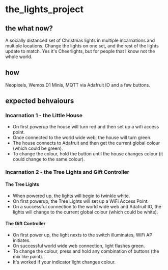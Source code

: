 # the_lights_project
## the what now?
A socially distanced set of Christmas lights in multiple incarnations and multiple locations. Change the lights on one set, and the rest of the lights update to match. Yes it's Cheerlights, but for people that I know not the whole world.
## how
Neopixels, Wemos D1 Minis, MQTT via Adafruit IO and a few buttons.
## expected behvaiours
### Incarnation 1 - the Little House
* On first powerup the house will turn red and then set up a wifi access point. 
* Once connected to the world wide web, the house will turn green. 
* The house connects to Adafruit and then get the current global colour (which could be green).
* To change the colour, hold the button until the house changes colour (it could change to the same colour).
### Incarnation 2 - the Tree Lights and Gift Controller
#### The Tree Lights
* When powered up, the lights will begin to twinkle white.
* On first powerup, the Tree Lights will set up a WiFi Access Point.
* On a successful connection to the world wide web and Adafruit IO, the lights will change to the current global colour (which could be white).
#### The Gift Controller
* On first power up, the light nexts to the switch illuminates, WiFi AP initiates. 
* On successful world wide web connection, light flashes green.
* To change the colour, press and hold any combination of buttons (the mix like paint).
* It's worked if your indicator light changes colour.
